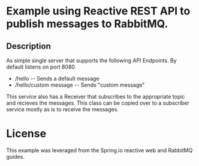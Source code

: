# Example using Reactive REST API to publish messages to RabbitMQ.

## Description

As simple single server that supports the following API Endpoints.  By default listens on port 8080

- /hello -- Sends a default message
- /hello/custom message -- Sends "custom message"

This service also has a Receiver that subscribes to the appropriate topic and recieves the messages.  This class
can be copied over to a subscriber service mostly as is to receive the messages.


# License
This example was leveraged from the Spring.io reactive web and RabbitMQ guides.
